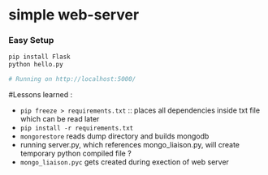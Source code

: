 # simple web-server

### Easy Setup
```python
pip install Flask
python hello.py

# Running on http://localhost:5000/
```

#Lessons learned : 
- `pip freeze > requirements.txt` :: places all dependencies inside txt file which can be read later
 - `pip install -r requirements.txt` 
- `mongorestore` reads dump directory and builds mongodb 
- running server.py, which references mongo_liaison.py, will create temporary python compiled file ? 
 - `mongo_liaison.pyc` gets created during exection of web server 
